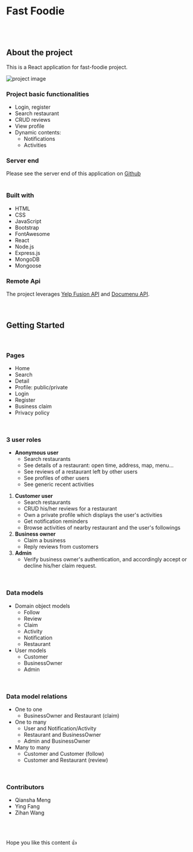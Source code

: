 # Fast Foodie

<br />
<br />

## About the project
This is a React application for fast-foodie project.

![project image](https://i.postimg.cc/zzdFj8QP/Screen-Shot-2021-12-14-at-7-21-31-PM.png)


### Project basic functionalities
- Login, register
- Search restaurant
- CRUD reviews
- View profile
- Dynamic contents: 
  - Notifications
  - Activities


### Server end
Please see the server end of this application on [Github](https://github.com/mengqianshasha/fast-foodie-server)
<br />
<br />

### Built with
- HTML
- CSS
- JavaScript
- Bootstrap
- FontAwesome
- React
- Node.js
- Express.js
- MongoDB
- Mongoose


### Remote Api
The project leverages [Yelp Fusion API](https://fusion.yelp.com/) and [Documenu API](https://documenu.com/).
<br />
<br />
<br />

## Getting Started
<br />

### Pages
- Home
- Search
- Detail
- Profile: public/private
- Login
- Register
- Business claim
- Privacy policy
<br />

### 3 user roles
* **Anonymous user**
    - Search restaurants
    - See details of a restaurant: open time, address, map, menu...
    - See reviews of a restaurant left by other users
    - See profiles of other users
    - See generic recent activities
1. **Customer user**
    - Search restaurants
    - CRUD his/her reviews for a restaurant
    - Own a private profile which displays the user's activities
    - Get notification reminders
    - Browse activities of nearby restaurant and the user's followings
2. **Business owner**
    - Claim a business
    - Reply reviews from customers
3. **Admin**
    - Verify business owner's authentication, and accordingly accept or decline his/her claim request.
<br />

### Data models
- Domain object models
  - Follow
  - Review
  - Claim
  - Activity
  - Notification
  - Restaurant
- User models
  - Customer
  - BusinessOwner
  - Admin
 <br />
 
### Data model relations
- One to one
  - BusinessOwner and Restaurant (claim)
- One to many
  - User and Notification/Activity
  - Restaurant and BusinessOwner
  - Admin and BusinessOwner
- Many to many
  - Customer and Customer (follow)
  - Customer and Restaurant (review)
<br />

### Contributors
- Qiansha Meng
- Ying Fang
- Zihan Wang
<br />
<br />

Hope you like this content :thumbsup:

